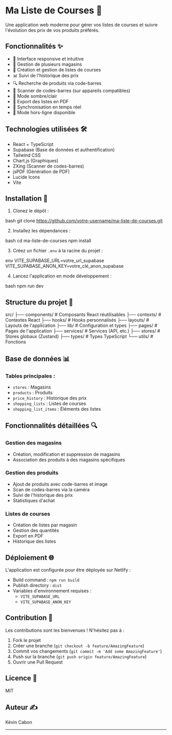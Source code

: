 # Ma Liste de Courses 🛒

Une application web moderne pour gérer vos listes de courses et suivre l'évolution des prix de vos produits préférés.

## Fonctionnalités ✨

- 📱 Interface responsive et intuitive
- 🏪 Gestion de plusieurs magasins
- 📝 Création et gestion de listes de courses
- 📊 Suivi de l'historique des prix
- 🔍 Recherche de produits via code-barres
- 📸 Scanner de codes-barres (sur appareils compatibles)
- 🌙 Mode sombre/clair
- 📄 Export des listes en PDF
- 🔄 Synchronisation en temps réel
- 🔌 Mode hors-ligne disponible

## Technologies utilisées 🛠️

- React + TypeScript
- Supabase (Base de données et authentification)
- Tailwind CSS
- Chart.js (Graphiques)
- ZXing (Scanner de codes-barres)
- jsPDF (Génération de PDF)
- Lucide Icons
- Vite

## Installation 🚀

1. Clonez le dépôt :

bash
git clone https://github.com/votre-username/ma-liste-de-courses.git

2. Installez les dépendances :

bash
cd ma-liste-de-courses
npm install

3. Créez un fichier `.env` à la racine du projet :

env
VITE_SUPABASE_URL=votre_url_supabase
VITE_SUPABASE_ANON_KEY=votre_clé_anon_supabase

4. Lancez l'application en mode développement :

bash
npm run dev

## Structure du projet 📁

src/
├── components/ # Composants React réutilisables
├── contexts/ # Contextes React
├── hooks/ # Hooks personnalisés
├── layouts/ # Layouts de l'application
├── lib/ # Configuration et types
├── pages/ # Pages de l'application
├── services/ # Services (API, etc.)
├── stores/ # Stores globaux (Zustand)
├── types/ # Types TypeScript
└── utils/ # Fonctions 


## Base de données 📊

### Tables principales :
- `stores` : Magasins
- `products` : Produits
- `price_history` : Historique des prix
- `shopping_lists` : Listes de courses
- `shopping_list_items` : Éléments des listes

## Fonctionnalités détaillées 🔍

### Gestion des magasins
- Création, modification et suppression de magasins
- Association des produits à des magasins spécifiques

### Gestion des produits
- Ajout de produits avec code-barres et image
- Scan de codes-barres via la caméra
- Suivi de l'historique des prix
- Statistiques d'achat

### Listes de courses
- Création de listes par magasin
- Gestion des quantités
- Export en PDF
- Historique des listes

## Déploiement 🌐

L'application est configurée pour être déployée sur Netlify :
- Build command : `npm run build`
- Publish directory : `dist`
- Variables d'environnement requises :
  - `VITE_SUPABASE_URL`
  - `VITE_SUPABASE_ANON_KEY`

## Contribution 🤝

Les contributions sont les bienvenues ! N'hésitez pas à :
1. Fork le projet
2. Créer une branche (`git checkout -b feature/AmazingFeature`)
3. Commit vos changements (`git commit -m 'Add some AmazingFeature'`)
4. Push sur la branche (`git push origin feature/AmazingFeature`)
5. Ouvrir une Pull Request

## Licence 📄

MIT

## Auteur ✍️

Kévin Cabon

---